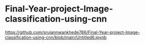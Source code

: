 # Final-Year-project-Image-classification-using-cnn

https://github.com/srujannwankhede786/Final-Year-project-Image-classification-using-cnn/blob/main/Untitled6.ipynb

